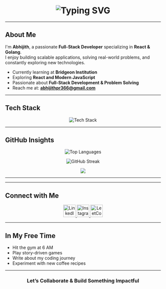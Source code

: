 <h1 align="center">
  <img src="https://readme-typing-svg.demolab.com?font=Fira+Code&weight=500&size=28&pause=1000&color=58A6FF&center=true&vCenter=true&width=500&lines=Hi,+I'm+Abhijith+PR;|+React+%26+Golang" alt="Typing SVG" />
</h1>

---

## About Me  

I'm **Abhijith**, a passionate **Full-Stack Developer** specializing in **React & Golang**.  
I enjoy building scalable applications, solving real-world problems, and constantly exploring new technologies.  

- Currently learning at **Bridgeon Institution**  
- Exploring **React and Modern JavaScript**  
- Passionate about **Full-Stack Development & Problem Solving**  
- Reach me at: **abhijithpr366@gmail.com**  

---

## Tech Stack  

<p align="center">
  <img src="https://skillicons.dev/icons?i=html,css,js,react,redux,tailwind,git,github," alt="Tech Stack" />
</p>

---

## GitHub Insights  

<p align="center">
  <img src="https://github-readme-stats.vercel.app/api/top-langs/?username=Abhijith232373&layout=compact&theme=github_dark&hide_border=true" alt="Top Languages" />
</p>

<p align="center">
  <img src="https://github-readme-streak-stats.herokuapp.com?user=Abhijith232373&theme=github-dark-blue&hide_border=true" alt="GitHub Streak" />
</p>

<p align="center">
  <img src="https://github-readme-activity-graph.vercel.app/graph?username=Abhijith232373&theme=github-dark&hide_border=true" />
</p>

---


---

## Connect with Me  

<p align="center">
  <a href="https://linkedin.com/in/abhijith-p-r--" target="_blank">
    <img src="https://skillicons.dev/icons?i=linkedin" height="40" alt="LinkedIn" />
  </a>
  <a href="https://instagram.com/_.abhi_jith_._" target="_blank">
    <img src="https://skillicons.dev/icons?i=instagram" height="40" alt="Instagram" />
  </a>
  <a href="https://www.leetcode.com/abhijith_pr" target="_blank">
    <img src="https://cdn.jsdelivr.net/gh/devicons/devicon/icons/leetcode/leetcode-original.svg" height="40" alt="LeetCode" />
  </a>
</p>

---

## In My Free Time  

- Hit the gym at 6 AM  
- Play story-driven games  
- Write about my coding journey  
- Experiment with new coffee recipes  

---

<h3 align="center">Let’s Collaborate & Build Something Impactful</h3>
